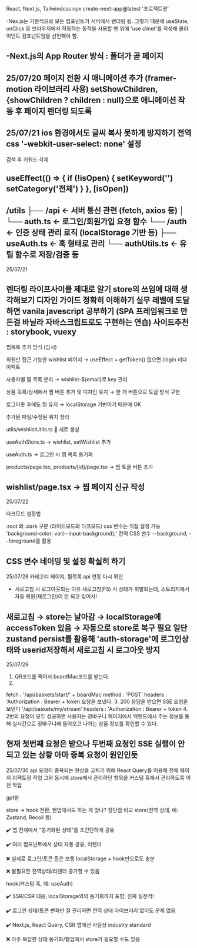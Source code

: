 React, Next.js, Tailwindcss
npx create-next-app@latest '프로젝트명'

-Nex.js는 기본적으로 모든 컴포넌트가 서버에서 랜더링 됨.
그렇기 때문에 useState, onClick 등 브라우저에서 작동하는 동작을 사용할 땐
위에 'use clinet'를 작성해 클라이언트 컴포넌트임을 선언해야 함.

-Next.js의 App Router 방식 : 폴더가 곧 페이지
----------
25/07/20
페이지 전환 시 애니메이션 추가 (framer-motion 라이브러리 사용)
setShowChildren, {showChildren ? children : null}으로 애니메이션 작동 후 페이지 렌더링 되도록
----------
25/07/21
ios 환경에서도 글씨 복사 못하게 방지하기
전역 css '-webkit-user-select: none' 설정
----------
검색 후 키워드 삭제

useEffect(() => {
  if (!isOpen) {
    setKeyword('')
    setCategory('전체')
  }
}, [isOpen])
----------
/utils
  ├── /api        ← 서버 통신 관련 (fetch, axios 등)
  │     └── auth.ts   ← 로그인/회원가입 요청 함수
  └── /auth       ← 인증 상태 관리 로직 (localStorage 기반 등)
        ├── useAuth.ts      ← 훅 형태로 관리
        └── authUtils.ts    ← 유틸 함수로 저장/검증 등
----------
25/07/21

렌더링 라이프사이클 제대로 알기
store의 쓰임에 대해 생각해보기
디자인 가이드 정확히 이해하기
실무 레벨에 도달하면 vanila javescript 공부하기
(SPA 프레임워크로 만든걸 바닐라 자바스크립트로도 구현하는 연습)
사이트추천 : storybook, vuexy
----------
찜목록 추가 방식 (임시)

회원만 접근 가능한 wishlist 페이지 → useEffect + getToken() 없으면 /login 리다이렉트

사용자별 찜 목록 분리 → wishlist-${email}로 key 관리

상품 목록/상세에서 찜 버튼 추가 및 디자인 유지 → 한 개 버튼으로 토글 방식 구현

로그아웃 후에도 찜 유지 → localStorage 기반이기 때문에 OK

추가된 파일/수정된 위치 정리

utils/wishlistUtils.ts 📂 새로 생성

useAuthStore.ts → wishlist, setWishlist 추가

useAuth.ts → 로그인 시 찜 목록 동기화

products/page.tsx, products/[id]/page.tsx → 찜 토글 버튼 추가

wishlist/page.tsx → 찜 페이지 신규 작성
----------
25/07/22

다크모드 설정법

:root 와 .dark 구분 (라이트모드와 다크모드)
css 변수는 직접 설정 가능
'background-color: var(--input-background);'
전역 CSS 변수 --background, --foreground를 활용

CSS 변수 네이밍 및 설정 확실히 하기
---------
25/07/28
카테고리 페이지, 찜목록 api 연동 다시 확인

- 새로고침 시 로그아웃되는 이유
새로고침(F5) 시 상태가 휘발되는데, 스토리지에서 자동 복원(재로그인)이 안 되고 있어서!

새로고침 → store는 날아감 → localStorage에 accessToken 있음 → 자동으로 store로 복구 필요
일단 zustand persist를 활용해 'auth-storage'에 로그인상태와 userid저장해서 새로고침 시 로그아웃 방지
--------
25/07/29

1. QR코드를 찍어서 boardMac코드를 받는다.
2. 
fetch : '/api/baskets/start/' + boardMac
method : 'POST'
headers : 'Authorization : Bearer + token
요청을 보낸다.
3. 200 응답을 받으면 SSE 요청을 보낸다
'/api/baskets/my/stream'
headers : 'Authorization : Bearer + token
4. 2번의 요청이 모두 성공하면 사용자는 장바구니 페이지에서 백엔드에서 주는 정보를 통해 실시간으로 장바구니에 들어오고 나가는 상품 정보를 확인할 수 있다.

현재 첫번째 요청은 받으나 두번째 요청인 SSE 실행이 안되고 있는 상황
아마 중복 요청이 원인인듯
--------
25/07/30
api 요청이 중복되는 현상을 고치기 위해 React Query를 이용해 전체 페이지 리팩토링 작업
그와 동시에 store에서 관리하던 항목을 커스텀 훅에서 관리하도록 이전 작업

gpt왈

store → hook 전환, 현업에서도 하는 게 맞나?
장단점 비교
store(전역 상태, 예: Zustand, Recoil 등)

✔️ 앱 전체에서 "동기화된 상태"를 초간단하게 공유

✔️ 여러 컴포넌트에서 상태 자동 공유, 리렌더

❌ 실제로 로그인/토큰 등은 보통 localStorage + hook만으로도 충분

❌ 불필요한 전역상태/리렌더 증가할 수 있음

hook(커스텀 훅, 예: useAuth)

✔️ SSR/CSR 대응, localStorage와의 동기화까지 포함, 진짜 실전적!

✔️ 로그인 상태/토큰 변화만 잘 관리하면 전역 상태 라이브러리 없이도 문제 없음

✔️ Next.js, React Query, CSR 앱에선 사실상 industry standard

❌ 아주 복잡한 상태 동기화/협업에서 store가 필요할 수도 있음